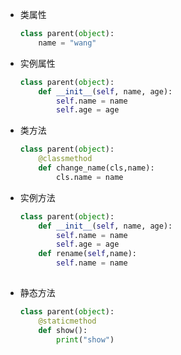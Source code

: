 - 类属性

  ```python
  class parent(object):
      name = "wang"
  ```

  

- 实例属性

  ```python
  class parent(object):
      def __init__(self, name, age):
          self.name = name
          self.age = age
  ```

  

- 类方法

  ```python
  class parent(object):
      @classmethod
      def change_name(cls,name):
          cls.name = name
  ```

  

- 实例方法

  ```python
  class parent(object):
      def __init__(self, name, age):
          self.name = name
          self.age = age
      def rename(self,name):
          self.name = name
      
  ```

  

- 静态方法

  ```python
  class parent(object):
      @staticmethod
      def show():
          print("show")
  ```

  